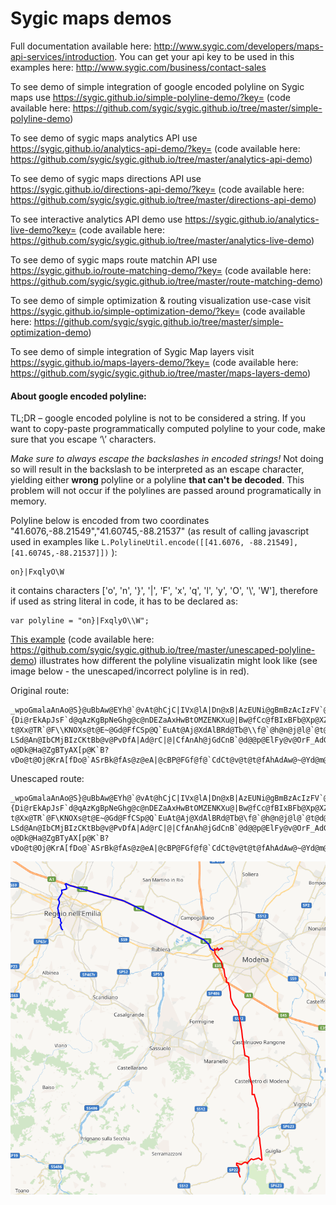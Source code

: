 # Sygic maps demos

Full documentation available here: <http://www.sygic.com/developers/maps-api-services/introduction>. You can get your api key to be used in this examples here: <http://www.sygic.com/business/contact-sales>

To see demo of simple integration of google encoded polyline on Sygic maps use <https://sygic.github.io/simple-polyline-demo/?key=> (code available here: <https://github.com/sygic/sygic.github.io/tree/master/simple-polyline-demo>)

To see demo of sygic maps analytics API use <https://sygic.github.io/analytics-api-demo/?key=> (code available here: <https://github.com/sygic/sygic.github.io/tree/master/analytics-api-demo>)

To see demo of sygic maps directions API use <https://sygic.github.io/directions-api-demo/?key=> (code available here: <https://github.com/sygic/sygic.github.io/tree/master/directions-api-demo>)

To see interactive analytics API demo use <https://sygic.github.io/analytics-live-demo?key=> (code available here: <https://github.com/sygic/sygic.github.io/tree/master/analytics-live-demo>)

To see demo of sygic maps route matchin API use <https://sygic.github.io/route-matching-demo/?key=> (code available here: <https://github.com/sygic/sygic.github.io/tree/master/route-matching-demo>)

To see demo of simple optimization & routing visualization use-case visit <https://sygic.github.io/simple-optimization-demo/?key=> (code available here: <https://github.com/sygic/sygic.github.io/tree/master/simple-optimization-demo>)

To see demo of simple integration of Sygic Map layers visit <https://sygic.github.io/maps-layers-demo/?key=> (code available here: <https://github.com/sygic/sygic.github.io/tree/master/maps-layers-demo>)

#### About google encoded polyline:
TL;DR – google encoded polyline is not to be considered a string. If you want to copy-paste programmatically computed polyline to your code, make sure that you escape ‘\’ characters.

*Make sure to always escape the backslashes in encoded strings!* Not doing so will result in the backslash to be interpreted as an escape character, yielding either **wrong** polyline or a polyline **that can't be decoded**. This problem will not occur if the polylines are passed around programatically in memory. 

Polyline below is encoded from two coordinates "41.6076,-88.21549","41.60745,-88.21537" (as result of calling javascript used in examples like `L.PolylineUtil.encode([[41.6076, -88.21549], [41.60745,-88.21537]])` ):
```
on}|FxqlyO\W
```
it contains characters ['o', 'n', '}', '|', 'F', 'x', 'q', 'l', 'y', 'O', '\\', 'W'], therefore if used as string literal in code, it has to be declared as:
```
var polyline = "on}|FxqlyO\\W";
```

[This example](https://sygic.github.io/unescaped-polyline-demo/?key=) (code available here: <https://github.com/sygic/sygic.github.io/tree/master/unescaped-polyline-demo>) illustrates how different the polyline visualizatin might look like (see image below - the unescaped/incorrect polyline is in red).

Original route:
```
_wpoGmalaAnAo@S}@uBbAw@EYh@`@vAt@hCjC|IVx@lA|Dn@xB|AzEUNi@gBmBzAcIzFV`@vArBd@d@dAj@p@p@nDpFw@|AKp@HhEK~@cBdCYlAu@c@p@qBh@_Ah@a@x@[`BI\\Dd@^`@r@PfAEjAQ|@W~@_@xASr@u@dCENa@~AK|@C~AGrA]bCsB`Ey@`@}C`BaAf@cB|@c@RuItEoCdBmBxAKHsEhEiFnGuAnBiEzHEHOZ_BrDi@tAcClHyBrIc@dBe@nBk@xB[hAyG`YcGjVsA|FeBlH}Hn[{@lDoT||@uNfl@mBvH_Kpa@oOfn@sk@z_Cia@vaBsSpz@mIf]oC`Lgg@hsB}DpPm@rCwAfHaCnN_Gre@yKv}@In@wSfdBue@|{Di@rEkApJsF`d@qAzKgBpNeGhg@c@nDEZaAxHwBtOMZENKXu@|Bw@fCc@fBIxBFb@Xp@XZPJt@Hh@Qv@cAb@_Aj@w@j@U`AQTMjAObAQv@Od@IXGXGhBi@h@SNG^QZEnAm@|@@r@\\d@fAPr@VjApBbLdAfLh@`GJbBC`@Mj@?t@Xx@TR`@F\\KNOXs@t@E~@Gd@FfCSp@Q`EuAt@Aj@XdAlBRd@Tb@\\f@`@h@n@j@l@`@t@d@jCdBlFlDdFjD~DbCh@\\tB|@pA\\r@t@DZFJ`@JXQJm@r@sAr@q@t@{@FJN?LSd@An@IbCMjBIzCKtBb@v@PvDfA|Ad@rC|@|CfAnAh@jGdCnB`@d@@p@ElFy@v@OrF_AdGmA|Cm@tBc@r@OpAWhB_@fAU\\GxCm@pD_AT@z@Tr@\\b@b@ZRHd@XHNGJg@Oa@?o@Dk@Ha@ZgBTyAX[p@K`B?vDo@t@Oj@KrA[fDo@`ASrBk@fAs@z@eA|@cBP@FGf@f@`CdCt@v@t@t@fAhAdAw@~@Yd@m@n@KlDDt@KbJsDtDkB^Sl@c@tA{AGm@z@Y
```

Unescaped route:
```
_wpoGmalaAnAo@S}@uBbAw@EYh@`@vAt@hCjC|IVx@lA|Dn@xB|AzEUNi@gBmBzAcIzFV`@vArBd@d@dAj@p@p@nDpFw@|AKp@HhEK~@cBdCYlAu@c@p@qBh@_Ah@a@x@[`BI\Dd@^`@r@PfAEjAQ|@W~@_@xASr@u@dCENa@~AK|@C~AGrA]bCsB`Ey@`@}C`BaAf@cB|@c@RuItEoCdBmBxAKHsEhEiFnGuAnBiEzHEHOZ_BrDi@tAcClHyBrIc@dBe@nBk@xB[hAyG`YcGjVsA|FeBlH}Hn[{@lDoT||@uNfl@mBvH_Kpa@oOfn@sk@z_Cia@vaBsSpz@mIf]oC`Lgg@hsB}DpPm@rCwAfHaCnN_Gre@yKv}@In@wSfdBue@|{Di@rEkApJsF`d@qAzKgBpNeGhg@c@nDEZaAxHwBtOMZENKXu@|Bw@fCc@fBIxBFb@Xp@XZPJt@Hh@Qv@cAb@_Aj@w@j@U`AQTMjAObAQv@Od@IXGXGhBi@h@SNG^QZEnAm@|@@r@\d@fAPr@VjApBbLdAfLh@`GJbBC`@Mj@?t@Xx@TR`@F\KNOXs@t@E~@Gd@FfCSp@Q`EuAt@Aj@XdAlBRd@Tb@\f@`@h@n@j@l@`@t@d@jCdBlFlDdFjD~DbCh@\tB|@pA\r@t@DZFJ`@JXQJm@r@sAr@q@t@{@FJN?LSd@An@IbCMjBIzCKtBb@v@PvDfA|Ad@rC|@|CfAnAh@jGdCnB`@d@@p@ElFy@v@OrF_AdGmA|Cm@tBc@r@OpAWhB_@fAU\GxCm@pD_AT@z@Tr@\b@b@ZRHd@XHNGJg@Oa@?o@Dk@Ha@ZgBTyAX[p@K`B?vDo@t@Oj@KrA[fDo@`ASrBk@fAs@z@eA|@cBP@FGf@f@`CdCt@v@t@t@fAhAdAw@~@Yd@m@n@KlDDt@KbJsDtDkB^Sl@c@tA{AGm@z@Y
```

![visualization](https://github.com/sygic/sygic.github.io/blob/master/unescaped-polyline-demo/visualize.PNG "visualization")